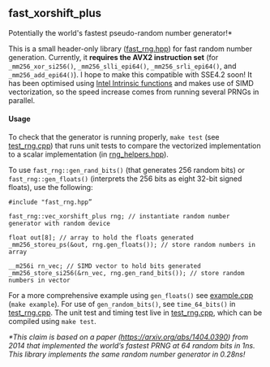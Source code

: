 ## fast_xorshift_plus
Potentially the world's fastest pseudo-random number generator!*

This is a small header-only library ([fast_rng.hpp](https://github.com/mburhanpurkar/fast_xorshift_plus/blob/reorganize/fast_rng.cpp)) for fast random number generation. Currently, it **requires the AVX2 instruction
set** (for `_mm256_xor_si256()`, `_mm256_slli_epi64()`, `_mm256_srli_epi64()`, and `_mm256_add_epi64()`). I hope to make this compatible with SSE4.2 soon! It has been optimised using [Intel Intrinsic functions](https://software.intel.com/sites/landingpage/IntrinsicsGuide/#techs=MMX,SSE,SSE2,SSE3,SSSE3,SSE4_1,SSE4_2,AVX,AVX2&expand=0) 
and makes use of SIMD vectorization, so the speed increase comes from running several PRNGs in parallel. 


#### Usage
To check that the generator is running properly, `make test` (see [test_rng.cpp](https://github.com/mburhanpurkar/fast_xorshift_plus/blob/reorganize/test_rng.cpp)) that runs unit tests to compare the vectorized 
implementation to a scalar implementation (in [rng_helpers.hpp](https://github.com/mburhanpurkar/fast_xorshift_plus/blob/reorganize/rng_helpers.hpp)). 

To use `fast_rng::gen_rand_bits()` (that generates 256 random bits) or `fast_rng::gen_floats()` (interprets the 256 bits as eight 
32-bit signed floats), use the following:

```
#include "fast_rng.hpp”

fast_rng::vec_xorshift_plus rng; // instantiate random number generator with random device

float out[8]; // array to hold the floats generated
_mm256_storeu_ps(&out, rng.gen_floats()); // store random numbers in array

__m256i rn_vec; // SIMD vector to hold bits generated
_mm256_store_si256(&rn_vec, rng.gen_rand_bits()); // store random numbers in vector
```

For a more comprehensive example using `gen_floats()` see [example.cpp](https://github.com/mburhanpurkar/fast_xorshift_plus/blob/reorganize/example.cpp) (`make example`). For use of `gen_random_bits()`, see 
`time_64_bits()` in [test_rng.cpp](https://github.com/mburhanpurkar/fast_xorshift_plus/blob/reorganize/test_rng.cpp). The unit test and timing test live in [test_rng.cpp](https://github.com/mburhanpurkar/fast_xorshift_plus/blob/reorganize/test_rng.cpp), which can be compiled using `make test`. 



_*This claim is based on a paper (https://arxiv.org/abs/1404.0390) from 2014 that implemented the world’s fastest PRNG at 64 random 
bits in 1ns. This library implements the same random number generator in 0.28ns!_
